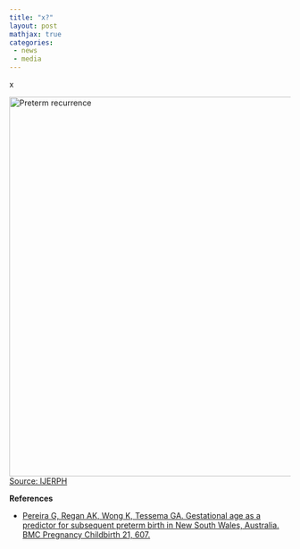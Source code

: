 ```yaml
---
title: "x?"
layout: post
mathjax: true
categories: 
 - news
 - media
---
```


x

<a href="https://doi.org/10.3390/ijerph19042036"><img src="https://www.mdpi.com/ijerph/ijerph-19-02036/article_deploy/html/images/ijerph-19-02036-g001-550.jpg" width="680" alt="Preterm recurrence"></a>   
[Source: IJERPH](https://doi.org/10.3390/ijerph1904203)
 

**References**
* [Pereira G, Regan AK, Wong K, Tessema GA. Gestational age as a predictor for subsequent preterm birth in New South Wales, Australia. BMC Pregnancy Childbirth 21, 607.](https://doi.org/10.3390/ijerph19042036)
